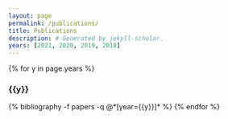 ```yaml
---
layout: page
permalink: /publications/
title: Publications
description: # Generated by jekyll-scholar.
years: [2021, 2020, 2019, 2018]
---
```


{% for y in page.years %}
  <h3 class="year">{{y}}</h3>
  {% bibliography -f papers -q @*[year={{y}}]* %}
{% endfor %}
